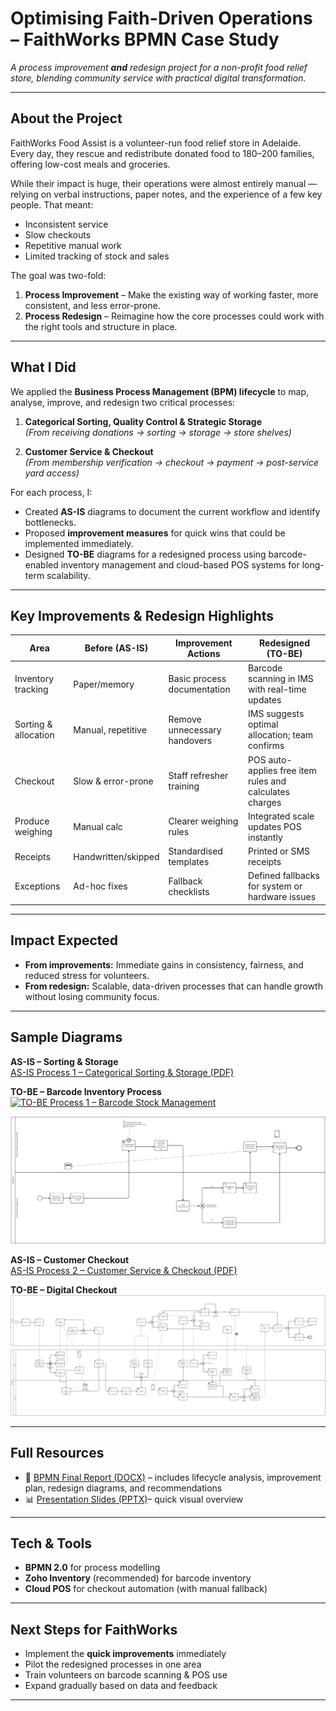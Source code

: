 # Optimising Faith-Driven Operations – FaithWorks BPMN Case Study
*A process improvement **and** redesign project for a non-profit food relief store, blending community service with practical digital transformation.*

---

## About the Project
FaithWorks Food Assist is a volunteer-run food relief store in Adelaide. Every day, they rescue and redistribute donated food to 180–200 families, offering low-cost meals and groceries.

While their impact is huge, their operations were almost entirely manual — relying on verbal instructions, paper notes, and the experience of a few key people. That meant:
- Inconsistent service
- Slow checkouts
- Repetitive manual work
- Limited tracking of stock and sales

The goal was two-fold:
1. **Process Improvement** – Make the existing way of working faster, more consistent, and less error-prone.  
2. **Process Redesign** – Reimagine how the core processes could work with the right tools and structure in place.

---

## What I Did
We applied the **Business Process Management (BPM) lifecycle** to map, analyse, improve, and redesign two critical processes:

1. **Categorical Sorting, Quality Control & Strategic Storage**  
   *(From receiving donations → sorting → storage → store shelves)*

2. **Customer Service & Checkout**  
   *(From membership verification → checkout → payment → post-service yard access)*

For each process, I:
- Created **AS-IS** diagrams to document the current workflow and identify bottlenecks.  
- Proposed **improvement measures** for quick wins that could be implemented immediately.  
- Designed **TO-BE** diagrams for a redesigned process using barcode-enabled inventory management and cloud-based POS systems for long-term scalability.

---

## Key Improvements & Redesign Highlights
| Area | Before (AS-IS) | Improvement Actions | Redesigned (TO-BE) |
|------|----------------|--------------------|--------------------|
| Inventory tracking | Paper/memory | Basic process documentation | Barcode scanning in IMS with real-time updates |
| Sorting & allocation | Manual, repetitive | Remove unnecessary handovers | IMS suggests optimal allocation; team confirms |
| Checkout | Slow & error-prone | Staff refresher training | POS auto-applies free item rules and calculates charges |
| Produce weighing | Manual calc | Clearer weighing rules | Integrated scale updates POS instantly |
| Receipts | Handwritten/skipped | Standardised templates | Printed or SMS receipts |
| Exceptions | Ad-hoc fixes | Fallback checklists | Defined fallbacks for system or hardware issues |

---

## Impact Expected
- **From improvements:** Immediate gains in consistency, fairness, and reduced stress for volunteers.  
- **From redesign:** Scalable, data-driven processes that can handle growth without losing community focus.

---

## Sample Diagrams
**AS-IS – Sorting & Storage**  
[AS-IS Process 1 – Categorical Sorting & Storage (PDF)](As%20is%20process%201%20categorical%20sorting%20and%20storage%20of%20invetory.pdf)
  

**TO-BE – Barcode Inventory Process**  
[![TO-BE Process 1 – Barcode Stock Management](To%20be%20Final%20BPMN%20Process%201%20Barcode%20stock%20mgt.png)](To%20be%20Final%20BPMN%20Process%201%20Barcode%20stock%20mgt.png)

[![TO-BE Process 1 – Kitchen Logging & Stock Automation](To%20Be%20process%201%20Kitchen%20Logging%20and%20Stock%20autimation%20process.png)](To%20Be%20process%201%20Kitchen%20Logging%20and%20Stock%20autimation%20process.png)

**AS-IS – Customer Checkout**  
[AS-IS Process 2 – Customer Service & Checkout (PDF)](As%20Is%20Process%202%20Customer%20Service%20and%20checkout%20process.pdf)
 

**TO-BE – Digital Checkout**  
[![TO-BE Process 2 – Customer Service & Checkout](To%20Be%20Process%202%20Customer%20Service%20%26%20Checkout%20process.png)](To%20Be%20Process%202%20Customer%20Service%20%26%20Checkout%20process.png)


---

## Full Resources
- 📄 [BPMN Final Report (DOCX)](BPMN%20Final%20Report.docx)  – includes lifecycle analysis, improvement plan, redesign diagrams, and recommendations  
- 📊  [Presentation Slides (PPTX)](Presnetation.pptx)– quick visual overview

---

## Tech & Tools
- **BPMN 2.0** for process modelling  
- **Zoho Inventory** (recommended) for barcode inventory  
- **Cloud POS** for checkout automation (with manual fallback)  

---

## Next Steps for FaithWorks
- Implement the **quick improvements** immediately  
- Pilot the redesigned processes in one area  
- Train volunteers on barcode scanning & POS use  
- Expand gradually based on data and feedback

---

